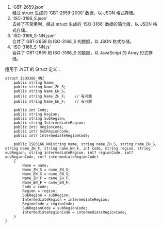 1. 'GBT-2659.json'<br/>
    经过 struct 生成的 'GBT-2659-2000' 数据，以 JSON 格式存储。<br/>
2. 'ISO-3166_S.json'<br/>
    去掉了不常用列，经过 struct 生成的 'ISO-3166' 数据的简化版，以 JSON 格式存储。<br/>
3. 'ISO-3166_S-NN.json'<br/>
    合并了 GBT-2659 和 ISO-3166_S 的数据，以 JSON 格式存储。<br/>
4. 'ISO-3166_S-NN.js'<br/>
    合并了 GBT-2659 和 ISO-3166_S 的数据，以 JavaScript 的 Array 形式存储。<br/>

适用于 .NET 的 Struct 定义：
```
struct ISO3166_NN{
    public string Name;
    public string Name_ZH_S;
    public string Name_EN_S;
    public string Name_ZH_F;    // 有问题
    public string Name_EN_F;    // 有问题

    public int Code;
    public string Region;
    public string SubRegion;
    public string IntermediateRegion;
    public int? RegionCode;
    public int? SubRegionCode;
    public int? IntermediateRegionCode;

    public ISO3166_NN(string name, string name_ZH_S, string name_EN_S, string name_ZH_F, string name_EN_F, int code, string region, string subRegion, string intermediateRegion, int? regionCode, int? subRegionCode, int? intermediateRegionCode)
    {
        Name = name;
        Name_ZH_S = name_ZH_S;
        Name_EN_S = name_EN_S;
        Name_ZH_F = name_ZH_F;
        Name_EN_F = name_EN_F;
        Code = code;
        Region = region;
        SubRegion = subRegion;
        IntermediateRegion = intermediateRegion;
        RegionCode = regionCode;
        SubRegionCode = subRegionCode;
        IntermediateRegionCode = intermediateRegionCode;
    }
}
```